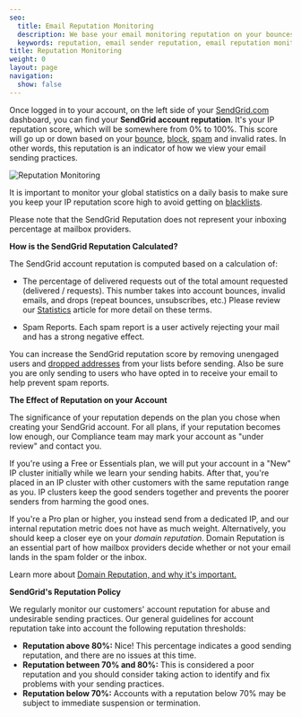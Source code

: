 ```yaml
---
seo:
  title: Email Reputation Monitoring
  description: We base your email monitoring reputation on your bounces, blocks, spam, invalid email, and successfully delivered emails.
  keywords: reputation, email sender reputation, email reputation monitoring
title: Reputation Monitoring
weight: 0
layout: page
navigation:
  show: false
---
```


Once logged in to your account, on the left side of your [SendGrid.com](https://sendgrid.com) dashboard, you can find your **SendGrid account reputation**. It's your IP reputation score, which will be somewhere from 0% to 100%. This score will go up or down based on your [bounce]({{root_url}}/glossary/bounces/), [block]({{root_url}}/glossary/blocks/), [spam]({{root_url}}/glossary/spam-reports/) and invalid rates. In other words, this reputation is an indicator of how we view your email sending practices.

![Reputation Monitoring]({{root_url}}/images/Screen_Shot_2015-05-20_at_3.32.24_PM.png "Reputation indicator")

It is important to monitor your global statistics on a daily basis to make sure you keep your IP reputation score high to avoid getting on [blacklists]({{root_url}}/glossary/blacklists/).

<call-out>

Please note that the SendGrid Reputation does not represent your inboxing percentage at mailbox providers.

</call-out>

**How is the SendGrid Reputation Calculated?**

The SendGrid account reputation is computed based on a calculation of:

- The percentage of delivered requests out of the total amount requested (delivered / requests). This number takes into account bounces, invalid emails, and drops (repeat bounces, unsubscribes, etc.) Please review our [Statistics]({{root_url}}/ui/analytics-and-reporting/stats-overview/) article for more detail on these terms.

- Spam Reports. Each spam report is a user actively rejecting your mail and has a strong negative effect.

<call-out>

You can increase the SendGrid reputation score by removing unengaged users and [dropped addresses]({{root_url}}/glossary/drops/) from your lists before sending. Also be sure you are only sending to users who have opted in to receive your email to help prevent spam reports.

</call-out>

**The Effect of Reputation on your Account**

The significance of your reputation depends on the plan you chose when creating your SendGrid account. For all plans, if your reputation becomes low enough, our Compliance team may mark your account as "under review" and contact you. 

If you're using a Free or Essentials plan, we will put your account in a "New" IP cluster initially while we learn your sending habits. After that, you're placed in an IP cluster with other customers with the same reputation range as you. IP clusters keep the good senders together and prevents the poorer senders from harming the good ones.

If you're a Pro plan or higher, you instead send from a dedicated IP, and our internal reputation metric does not have as much weight. Alternatively, you should keep a closer eye on your _domain reputation_. Domain Reputation is an essential part of how mailbox providers decide whether or not your email lands in the spam folder or the inbox.

<call-out>

Learn more about [Domain Reputation, and why it's important.](https://sendgrid.com/blog/what-is-a-domain-reputation/)

</call-out>

**SendGrid's Reputation Policy**

We regularly monitor our customers' account reputation for abuse and undesirable sending practices. Our general guidelines for account reputation take into account the following reputation thresholds:

- **Reputation above 80%:** Nice! This percentage indicates a good sending reputation, and there are no issues at this time.
- **Reputation between 70% and 80%:** This is considered a poor reputation and you should consider taking action to identify and fix problems with your sending practices.
- **Reputation below 70%:** Accounts with a reputation below 70% may be subject to immediate suspension or termination.
